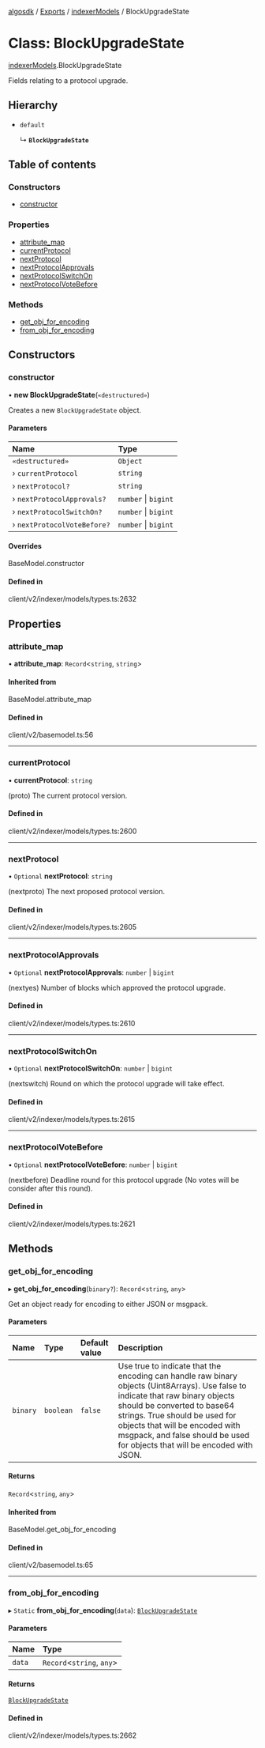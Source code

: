 [algosdk](../README.md) / [Exports](../modules.md) / [indexerModels](../modules/indexerModels.md) / BlockUpgradeState

# Class: BlockUpgradeState

[indexerModels](../modules/indexerModels.md).BlockUpgradeState

Fields relating to a protocol upgrade.

## Hierarchy

- `default`

  ↳ **`BlockUpgradeState`**

## Table of contents

### Constructors

- [constructor](indexerModels.BlockUpgradeState.md#constructor)

### Properties

- [attribute\_map](indexerModels.BlockUpgradeState.md#attribute_map)
- [currentProtocol](indexerModels.BlockUpgradeState.md#currentprotocol)
- [nextProtocol](indexerModels.BlockUpgradeState.md#nextprotocol)
- [nextProtocolApprovals](indexerModels.BlockUpgradeState.md#nextprotocolapprovals)
- [nextProtocolSwitchOn](indexerModels.BlockUpgradeState.md#nextprotocolswitchon)
- [nextProtocolVoteBefore](indexerModels.BlockUpgradeState.md#nextprotocolvotebefore)

### Methods

- [get\_obj\_for\_encoding](indexerModels.BlockUpgradeState.md#get_obj_for_encoding)
- [from\_obj\_for\_encoding](indexerModels.BlockUpgradeState.md#from_obj_for_encoding)

## Constructors

### constructor

• **new BlockUpgradeState**(`«destructured»`)

Creates a new `BlockUpgradeState` object.

#### Parameters

| Name | Type |
| :------ | :------ |
| `«destructured»` | `Object` |
| › `currentProtocol` | `string` |
| › `nextProtocol?` | `string` |
| › `nextProtocolApprovals?` | `number` \| `bigint` |
| › `nextProtocolSwitchOn?` | `number` \| `bigint` |
| › `nextProtocolVoteBefore?` | `number` \| `bigint` |

#### Overrides

BaseModel.constructor

#### Defined in

client/v2/indexer/models/types.ts:2632

## Properties

### attribute\_map

• **attribute\_map**: `Record`\<`string`, `string`\>

#### Inherited from

BaseModel.attribute\_map

#### Defined in

client/v2/basemodel.ts:56

___

### currentProtocol

• **currentProtocol**: `string`

(proto) The current protocol version.

#### Defined in

client/v2/indexer/models/types.ts:2600

___

### nextProtocol

• `Optional` **nextProtocol**: `string`

(nextproto) The next proposed protocol version.

#### Defined in

client/v2/indexer/models/types.ts:2605

___

### nextProtocolApprovals

• `Optional` **nextProtocolApprovals**: `number` \| `bigint`

(nextyes) Number of blocks which approved the protocol upgrade.

#### Defined in

client/v2/indexer/models/types.ts:2610

___

### nextProtocolSwitchOn

• `Optional` **nextProtocolSwitchOn**: `number` \| `bigint`

(nextswitch) Round on which the protocol upgrade will take effect.

#### Defined in

client/v2/indexer/models/types.ts:2615

___

### nextProtocolVoteBefore

• `Optional` **nextProtocolVoteBefore**: `number` \| `bigint`

(nextbefore) Deadline round for this protocol upgrade (No votes will be consider
after this round).

#### Defined in

client/v2/indexer/models/types.ts:2621

## Methods

### get\_obj\_for\_encoding

▸ **get_obj_for_encoding**(`binary?`): `Record`\<`string`, `any`\>

Get an object ready for encoding to either JSON or msgpack.

#### Parameters

| Name | Type | Default value | Description |
| :------ | :------ | :------ | :------ |
| `binary` | `boolean` | `false` | Use true to indicate that the encoding can handle raw binary objects (Uint8Arrays). Use false to indicate that raw binary objects should be converted to base64 strings. True should be used for objects that will be encoded with msgpack, and false should be used for objects that will be encoded with JSON. |

#### Returns

`Record`\<`string`, `any`\>

#### Inherited from

BaseModel.get\_obj\_for\_encoding

#### Defined in

client/v2/basemodel.ts:65

___

### from\_obj\_for\_encoding

▸ `Static` **from_obj_for_encoding**(`data`): [`BlockUpgradeState`](indexerModels.BlockUpgradeState.md)

#### Parameters

| Name | Type |
| :------ | :------ |
| `data` | `Record`\<`string`, `any`\> |

#### Returns

[`BlockUpgradeState`](indexerModels.BlockUpgradeState.md)

#### Defined in

client/v2/indexer/models/types.ts:2662
